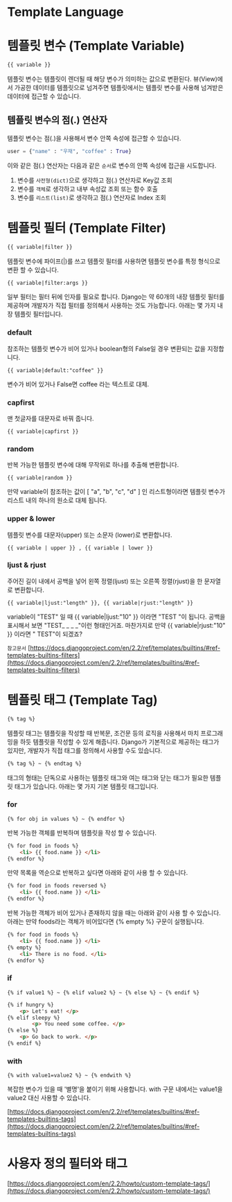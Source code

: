 # Template Language 


# 템플릿 변수 (Template Variable)

```html
{{ variable }}
```
템플릿 변수는 템플릿이 렌더될 때 해당 변수가 의미하는 값으로 변환된다. 
뷰(View)에서 가공한 데이터를 템플릿으로 넘겨주면 템플릿에서는 템플릿 변수를 사용해 넘겨받은 데이터에 접근할 수 있습니다.

## 템플릿 변수의 점(.) 연산자

템플릿 변수는 점(.)을 사용해서 변수 안쪽 속성에 접근할 수 있습니다.

```python
user = {"name" : "우재", "coffee" : True}
```

이와 같은 점(.) 연산자는 다음과 같은 `순서`로 변수의 안쪽 속성에 접근을 시도합니다.

1.  변수를 `사전형(dict)`으로 생각하고 점(.) 연산자로 Key값 조회
2.  변수를 `객체`로 생각하고 내부 속성값 조회 또는 함수 호출
3.  변수를 `리스트(list)`로 생각하고 점(.) 연산자로 Index 조회

# 템플릿 필터 (Template Filter)

```html
{{ variable|filter }}
```

템플릿 변수에 파이프(|)를 쓰고 템플릿 필터를 사용하면 템플릿 변수를 특정 형식으로 변환 할 수 있습니다.

```html
{{ variable|filter:args }}
```

일부 필터는 필터 뒤에 인자를 필요로 합니다. Django는 약 60개의 내장 템플릿 필터를 제공하며 개발자가 직접 필터를 정의해서 사용하는 것도 가능합니다. 아래는 몇 가지 내장 템플릿 필터입니다.

### **default**

참조하는 템플릿 변수가 비어 있거나 boolean형의 False일 경우 변환되는 값을 지정합니다.

```
{{ variable|default:"coffee" }} 
```
변수가 비어 있거나 False면 coffee 라는 텍스트로 대체.

### **capfirst**

맨 첫글자를 대문자로 바꿔 줍니다.

```
{{ variable|capfirst }}
```

### **random**

반복 가능한 템플릿 변수에 대해 무작위로 하나를 추출해 변환합니다.

```
{{ variable|random }}
```

만약 variable이 참조하는 값이 [ "a", "b", "c", "d" ] 인 리스트형이라면 템플릿 변수가 리스트 내의 하나의 원소로 대체 됩니다.

### **upper & lower**

템플릿 변수를 대문자(upper) 또는 소문자 (lower)로 변환합니다.

```
{{ variable | upper }} , {{ variable | lower }}
```

### **ljust & rjust**

주어진 길이 내에서 공백을 넣어 왼쪽 정렬(ljust) 또는 오른쪽 정렬(rjust)을 한 문자열로 변환합니다.

```
{{ variable|ljust:"length" }}, {{ variable|rjust:"length" }}
```

variable이 "TEST" 일 때 {{ variable|ljust:"10" }} 이라면 "TEST "이 됩니다. 
공백을 표시해서 보면 "TEST_ _ _ _"이런 형태인거죠.
마찬가지로 만약 {{ variable|rjust:"10" }} 이라면 " TEST"이 되겠죠?

`참고문서`
[https://docs.djangoproject.com/en/2.2/ref/templates/builtins/#ref-templates-builtins-filters](https://docs.djangoproject.com/en/2.2/ref/templates/builtins/#ref-templates-builtins-filters)

# 템플릿 태그 (Template Tag)

```html
{% tag %}
```

템플릿 태그는 템플릿을 작성할 때 반복문, 조건문 등의 로직을 사용해서 마치 프로그래밍을 하듯 템플릿을 작성할 수 있게 해줍니다. Django가 기본적으로 제공하는 태그가 있지만, 개발자가 직접 태그를 정의해서 사용할 수도 있습니다.

```html
{% tag %} ~ {% endtag %}
```

태그의 형태는 단독으로 사용하는 템플릿 태그와 여는 태그와 닫는 태그가 필요한 템플릿 태그가 있습니다. 아래는 몇 가지 기본 템플릿 태그입니다.

### **for**

```
{% for obj in values %} ~ {% endfor %}
```

반복 가능한 객체를 반복하며 템플릿을 작성 할 수 있습니다.

```html
{% for food in foods %} 
    <li> {{ food.name }} </li>
{% endfor %}
```

만약 목록을 역순으로 반복하고 싶다면 아래와 같이 사용 할 수 있습니다.

```html
{% for food in foods reversed %} 
    <li> {{ food.name }} </li>
{% endfor %}
```

반복 가능한 객체가 비어 있거나 존재하지 않을 때는 아래와 같이 사용 할 수 있습니다. 아래는 만약 foods라는 객체가 비어있다면 {% empty %} 구문이 실행됩니다.

```html
{% for food in foods %} 
    <li> {{ food.name }} </li>
{% empty %}
    <li> There is no food. </li>
{% endfor %}
```

### **if**

```
{% if value1 %} ~ {% elif value2 %} ~ {% else %} ~ {% endif %}
```
```html
{% if hungry %}
    <p> Let's eat! </p>
{% elif sleepy %}
        <p> You need some coffee. </p>
{% else %}
    <p> Go back to work. </p>
{% endif %}
```

### **with**

```
{% with value1=value2 %} ~ {% endwith %}
```

복잡한 변수가 있을 때 '별명'을 붙이기 위해 사용합니다. with 구문 내에서는 value1을 value2 대신 사용할 수 있습니다.

[https://docs.djangoproject.com/en/2.2/ref/templates/builtins/#ref-templates-builtins-tags](https://docs.djangoproject.com/en/2.2/ref/templates/builtins/#ref-templates-builtins-tags)

# 사용자 정의 필터와 태그
[https://docs.djangoproject.com/en/2.2/howto/custom-template-tags/](https://docs.djangoproject.com/en/2.2/howto/custom-template-tags/)